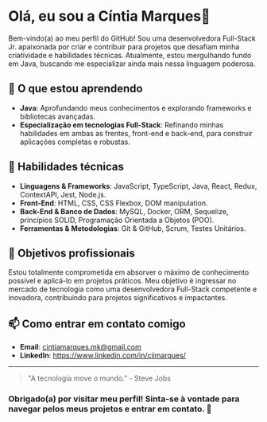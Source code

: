 # Olá, eu sou a Cíntia Marques👋

Bem-vindo(a) ao meu perfil do GitHub! Sou uma desenvolvedora Full-Stack Jr. apaixonada por criar e contribuir para projetos que desafiam minha criatividade e habilidades técnicas. Atualmente, estou mergulhando fundo em Java, buscando me especializar ainda mais nessa linguagem poderosa.

## 🌱 O que estou aprendendo
- **Java**: Aprofundando meus conhecimentos e explorando frameworks e bibliotecas avançadas.
- **Especialização em tecnologias Full-Stack**: Refinando minhas habilidades em ambas as frentes, front-end e back-end, para construir aplicações completas e robustas.

## 💼 Habilidades técnicas
- **Linguagens & Frameworks**: JavaScript, TypeScript, Java, React, Redux, ContextAPI, Jest, Node.js.
- **Front-End**: HTML, CSS, CSS Flexbox, DOM manipulation.
- **Back-End & Banco de Dados**: MySQL, Docker, ORM, Sequelize, princípios SOLID, Programação Orientada a Objetos (POO).
- **Ferramentas & Metodologias**: Git & GitHub, Scrum, Testes Unitários.

## 🎯 Objetivos profissionais
Estou totalmente comprometida em absorver o máximo de conhecimento possível e aplicá-lo em projetos práticos. Meu objetivo é ingressar no mercado de tecnologia como uma desenvolvedora Full-Stack competente e inovadora, contribuindo para projetos significativos e impactantes.

## 📫 Como entrar em contato comigo
- **Email**: cintiamarques.mk@gmail.com
- **LinkedIn**: https://www.linkedin.com/in/ciimarques/

---

> "A tecnologia move o mundo." - Steve Jobs

### Obrigado(a) por visitar meu perfil! Sinta-se à vontade para navegar pelos meus projetos e entrar em contato. 🚀
